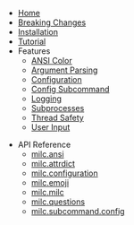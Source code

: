 * [Home](README.md)
* [Breaking Changes](breaking_changes.md)
* [Installation](installation.md)
* [Tutorial](tutorial.md)
* Features
    * [ANSI Color](ANSI.md)
    * [Argument Parsing](argument_parsing.md)
    * [Configuration](configuration.md)
    * [Config Subcommand](subcommand_config.md)
    * [Logging](logging.md)
    * [Subprocesses](subprocesses.md)
    * [Thread Safety](threading.md)
    * [User Input](questions.md)
<!-- DO NOT ADD OR CHANGE ANYTHING BELOW THIS LINE -->
* API Reference
    * [milc.ansi](api_ansi.md)
    * [milc.attrdict](api_attrdict.md)
    * [milc.configuration](api_configuration.md)
    * [milc.emoji](api_emoji.md)
    * [milc.milc](api_milc.md)
    * [milc.questions](api_questions.md)
    * [milc.subcommand.config](api_subcommand_config.md)
